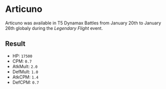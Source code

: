 # Articuno

Articuno was available in T5 Dynamax Battles from January 20th to January 26th globaly during the *Legendary Flight* event.

## Result

- HP: `17500`
- CPM: `0.7`
- AtkMult: `2.0`
- DefMult: `1.0`
- AtkCPM: `1.4`
- DefCPM: `0.7`
